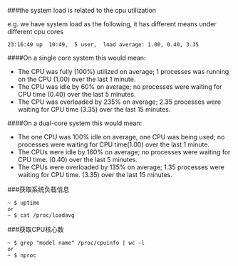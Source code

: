 ###the system load is related to the cpu utilization

e.g. we have system load as the following, it has different means under different cpu cores

```
23:16:49 up  10:49,  5 user,  load average: 1.00, 0.40, 3.35
```

####On a single core system this would mean:
- The CPU was fully (100%) utilized on average; 1 processes was running on the CPU (1.00) over the last 1 minute.
- The CPU was idle by 60% on average; no processes were waiting for CPU time (0.40) over the last 5 minutes.
- The CPU was overloaded by 235% on average; 2.35 processes were waiting for CPU time (3.35) over the last 15 minutes.

####On a dual-core system this would mean:

- The one CPU was 100% idle on average, one CPU was being used; no processes were waiting for CPU time(1.00) over the last 1 minute.
- The CPUs were idle by 160% on average; no processes were waiting for CPU time. (0.40) over the last 5 minutes.
- The CPUs were overloaded by 135% on average; 1.35 processes were waiting for CPU time. (3.35) over the last 15 minutes.

###获取系统负载信息
```
~ $ uptime
or
~ $ cat /proc/loadavg
```
###获取CPU核心数
```
~ $ grep "model name" /proc/cpuinfo | wc -l
or
~ $ nproc
```